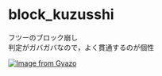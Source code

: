# block_kuzusshi
フツーのブロック崩し</br>
判定がガバガバなので，よく貫通するのが個性

[![Image from Gyazo](https://i.gyazo.com/5cf65c1ecf8e5f1efec841edce2245db.png)](https://gyazo.com/5cf65c1ecf8e5f1efec841edce2245db)
